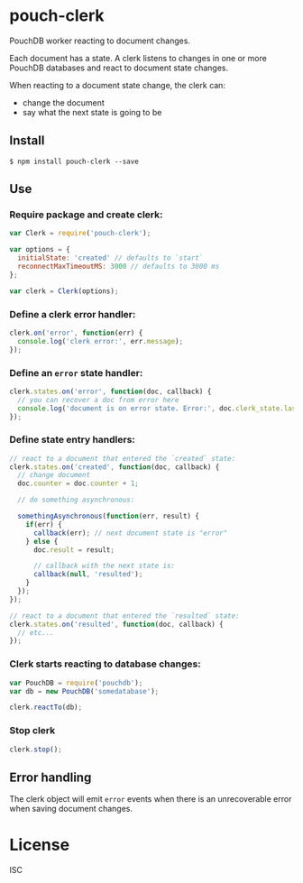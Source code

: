 # pouch-clerk

PouchDB worker reacting to document changes.

Each document has a state. A clerk listens to changes in one or more PouchDB databases and react to document state changes.

When reacting to a document state change, the clerk can:

* change the document
* say what the next state is going to be

## Install

```
$ npm install pouch-clerk --save
```

## Use

### Require package and create clerk:

```js
var Clerk = require('pouch-clerk');

var options = {
  initialState: 'created' // defaults to `start`
  reconnectMaxTimeoutMS: 3000 // defaults to 3000 ms
};

var clerk = Clerk(options);
```

### Define a clerk error handler:

```js
clerk.on('error', function(err) {
  console.log('clerk error:', err.message);
});
```

### Define an `error` state handler:

```js
clerk.states.on('error', function(doc, callback) {
  // you can recover a doc from error here
  console.log('document is on error state. Error:', doc.clerk_state.lastError);
});
```

### Define state entry handlers:

```js
// react to a document that entered the `created` state:
clerk.states.on('created', function(doc, callback) {
  // change document
  doc.counter = doc.counter + 1;

  // do something asynchronous:

  somethingAsynchronous(function(err, result) {
    if(err) {
      callback(err); // next document state is "error"
    } else {
      doc.result = result;

      // callback with the next state is:
      callback(null, 'resulted');
    }
  });
});

// react to a document that entered the `resulted` state:
clerk.states.on('resulted', function(doc, callback) {
  // etc...
});
```

### Clerk starts reacting to database changes:

```js
var PouchDB = require('pouchdb');
var db = new PouchDB('somedatabase');

clerk.reactTo(db);
```


### Stop clerk

```js
clerk.stop();
```


## Error handling

The clerk object will emit `error` events when there is an unrecoverable error when saving document changes.

# License

ISC
